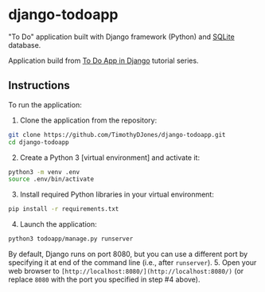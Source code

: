 # django-todoapp
"To Do" application built with Django framework (Python) and [SQLite](https://sqlite.org/) database.

Application build from [To Do App in Django](https://www.codesnail.com/django/) tutorial series.

## Instructions
To run the application:
1. Clone the application from the repository:
```bash
git clone https://github.com/TimothyDJones/django-todoapp.git
cd django-todoapp
```
2. Create a Python 3 [virtual environment] and activate it:
```bash
python3 -m venv .env
source .env/bin/activate
```
3. Install required Python libraries in your virtual environment:
```bash
pip install -r requirements.txt
```
4. Launch the application:
```bash
python3 todoapp/manage.py runserver
```
By default, Django runs on port 8080, but you can use a different port by specifying it at end of the command line (i.e., after `runserver`).
5. Open your web browser to `[http://localhost:8080/](http://localhost:8080/)` (or replace `8080` with the port you specified in step #4 above).